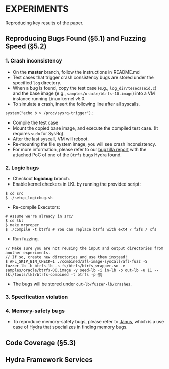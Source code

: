 # EXPERIMENTS

Reproducing key results of the paper.

## Reproducing Bugs Found (§5.1) and Fuzzing Speed (§5.2)

### 1. Crash inconsistency

- On the **master** branch, follow the instructions in README.md
- Test cases that trigger crash consistency bugs are stored under
  the specified `log` directory.
- When a bug is found, copy the test case (e.g., `log_dir/tesecaseid.c`)
  and the base image (e.g., `samples/oracle/btrfs-10.image`) into
  a VM instance running Linux kernel v5.0.
- To simulate a crash, insert the following line after all syscalls.
```
system("echo b > /proc/sysrq-trigger");
```
- Compile the test case
- Mount the copied base image, and execute the compiled test case.
  (It requires `sudo` for SysRq).
- After the last syscall, VM will reboot.
- Re-mounting the file system image, you will see crash inconsistency.
- For more information, please refer to our
  [bugzilla report](https://bugzilla.kernel.org/show_bug.cgi?id=202843)
  with the attached PoC of one of the `Btrfs` bugs Hydra found.

### 2. Logic bugs

- Checkout **logicbug** branch.
- Enable kernel checkers in LKL by running the provided script:
```
$ cd src
$ ./setup_logicbug.sh
```
- Re-compile Executors:
```
# Assume we're already in src/
$ cd lkl
$ make mrproper
$ ./compile -t btrfs # You can replace btrfs with ext4 / f2fs / xfs
```
- Run fuzzing.
```
// Make sure you are not reusing the input and output directories from another experiments.
// If so, create new directories and use them instead!
$ AFL_SKIP_BIN_CHECK=1 ./combined/afl-image-syscall/afl-fuzz -S fuzzer-lb -b btrfs-lb -s fs/btrfs/btrfs_wrapper.so -e samples/oracle/btrfs-00.image -y seed-lb -i in-lb -o out-lb -u 11 -- lkl/tools/lkl/btrfs-combined -t btrfs -p @@
```
- The bugs will be stored under `out-lb/fuzzer-lb/crashes`.

### 3. Specification violation

### 4. Memory-safety bugs

* To reproduce memory-safety bugs,
  please refer to [Janus](https://github.com/sslab-gatech/janus),
  which is a use case of Hydra
  that specializes in finding memory bugs.

## Code Coverage (§5.3)

## Hydra Framework Services


